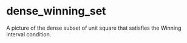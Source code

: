 # dense_winning_set
A picture of the dense subset of unit square that satisfies the Winning interval condition.
